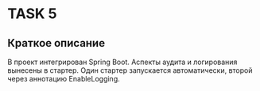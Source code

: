 # TASK 5

## Краткое описание
В проект интегрирован Spring Boot.
Аспекты аудита и логирования вынесены в стартер. 
Один стартер запускается автоматически, второй через аннотацию EnableLogging.
